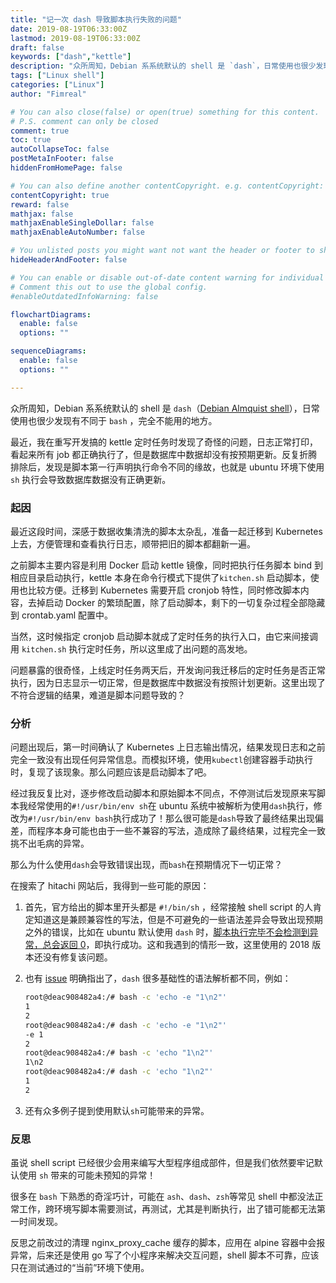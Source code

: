 ```yaml
---
title: "记一次 dash 导致脚本执行失败的问题"
date: 2019-08-19T06:33:00Z
lastmod: 2019-08-19T06:33:00Z
draft: false
keywords: ["dash","kettle"]
description: "众所周知，Debian 系系统默认的 shell 是 `dash`，日常使用也很少发现有不同于`bash`完全不能用的地方。但是最近我碰到了 ubuntu 环境下使用 `sh` 执行特定的定时脚本会不生效，罪魁祸首就是它。"
tags: ["Linux shell"]
categories: ["Linux"]
author: "Fimreal"

# You can also close(false) or open(true) something for this content.
# P.S. comment can only be closed
comment: true
toc: true
autoCollapseToc: false
postMetaInFooter: false
hiddenFromHomePage: false

# You can also define another contentCopyright. e.g. contentCopyright: "This is another copyright."
contentCopyright: true
reward: false
mathjax: false
mathjaxEnableSingleDollar: false
mathjaxEnableAutoNumber: false

# You unlisted posts you might want not want the header or footer to show
hideHeaderAndFooter: false

# You can enable or disable out-of-date content warning for individual post.
# Comment this out to use the global config.
#enableOutdatedInfoWarning: false

flowchartDiagrams:
  enable: false
  options: ""

sequenceDiagrams:
  enable: false
  options: ""

---
```

众所周知，Debian 系系统默认的 shell 是 `dash`（[Debian Almquist shell](<https://en.wikipedia.org/wiki/Almquist_shell>)），日常使用也很少发现有不同于 `bash` ，完全不能用的地方。

最近，我在重写开发搞的 kettle 定时任务时发现了奇怪的问题，日志正常打印，看起来所有 job 都正确执行了，但是数据库中数据却没有按预期更新。反复折腾排除后，发现是脚本第一行声明执行命令不同的缘故，也就是 ubuntu 环境下使用 `sh` 执行会导致数据库数据没有正确更新。
<!--more-->

### 起因

最近这段时间，深感于数据收集清洗的脚本太杂乱，准备一起迁移到 Kubernetes 上去，方便管理和查看执行日志，顺带把旧的脚本都翻新一遍。

之前脚本主要内容是利用 Docker 启动 kettle 镜像，同时把执行任务脚本 bind 到相应目录启动执行，kettle 本身在命令行模式下提供了`kitchen.sh` 启动脚本，使用也比较方便。迁移到 Kubernetes 需要开启 cronjob 特性，同时修改脚本内容，去掉启动 Docker 的繁琐配置，除了启动脚本，剩下的一切复杂过程全部隐藏到 crontab.yaml 配置中。

当然，这时候指定 cronjob 启动脚本就成了定时任务的执行入口，由它来间接调用 `kitchen.sh` 执行定时任务，所以这里成了出问题的高发地。

问题暴露的很奇怪，上线定时任务两天后，开发询问我迁移后的定时任务是否正常执行，因为日志显示一切正常，但是数据库中数据没有按照计划更新。这里出现了不符合逻辑的结果，难道是脚本问题导致的？

### 分析

问题出现后，第一时间确认了 Kubernetes 上日志输出情况，结果发现日志和之前完全一致没有出现任何异常信息。而模拟环境，使用`kubectl`创建容器手动执行时，复现了该现象。那么问题应该是启动脚本了吧。

经过我反复比对，逐步修改启动脚本和原始脚本不同点，不停测试后发现原来写脚本我经常使用的`#!/usr/bin/env sh`在 ubuntu 系统中被解析为使用`dash`执行，修改为`#!/usr/bin/env bash`执行成功了！那么很可能是`dash`导致了最终结果出现偏差，而程序本身可能也由于一些不兼容的写法，造成除了最终结果，过程完全一致挑不出毛病的异常。

那么为什么使用`dash`会导致错误出现，而`bash`在预期情况下一切正常？

在搜索了 hitachi 网站后，我得到一些可能的原因：

1. 首先，官方给出的脚本里开头都是 `#!/bin/sh` ，经常接触 shell script 的人肯定知道这是兼顾兼容性的写法，但是不可避免的一些语法差异会导致出现预期之外的错误，比如在 ubuntu 默认使用 `dash` 时，[脚本执行完毕不会检测到异常，总会返回 0](https://jira.pentaho.com/browse/PDI-14658?jql=text%20~%20%22dash%22)，即执行成功。这和我遇到的情形一致，这里使用的 2018 版本还没有修复该问题。

2. 也有 [issue](https://jira.pentaho.com/browse/BISERVER-955?jql=text%20~%20%22dash%22) 明确指出了，`dash` 很多基础性的语法解析都不同，例如：

   ```bash
   root@deac908482a4:/# bash -c 'echo -e "1\n2"'
   1
   2
   root@deac908482a4:/# dash -c 'echo -e "1\n2"'
   -e 1
   2
   root@deac908482a4:/# bash -c 'echo "1\n2"'
   1\n2
   root@deac908482a4:/# dash -c 'echo "1\n2"'
   1
   2
   ```

3. 还有众多例子提到使用默认`sh`可能带来的异常。

### 反思

虽说 shell script 已经很少会用来编写大型程序组成部件，但是我们依然要牢记默认使用 `sh` 带来的可能未预知的异常！

很多在 `bash` 下熟悉的奇淫巧计，可能在 `ash`、`dash`、`zsh`等常见 shell 中都没法正常工作，跨环境写脚本需要测试，再测试，尤其是判断执行，出了错可能都无法第一时间发现。

反思之前改过的清理 nginx_proxy_cache 缓存的脚本，应用在 alpine 容器中会报异常，后来还是使用 go 写了个小程序来解决交互问题，shell 脚本不可靠，应该只在测试通过的“当前”环境下使用。
